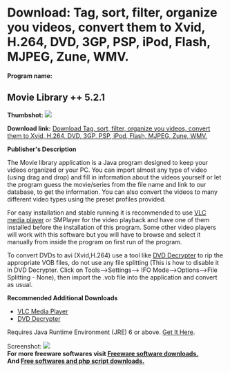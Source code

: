 # Download: Tag, sort, filter, organize you videos, convert them to Xvid, H.264, DVD, 3GP, PSP, iPod, Flash, MJPEG, Zune, WMV.

**Program name:**

## Movie Library ++ 5.2.1

  
**Thumbshot:** ![](http://www.freewarefiles.com/screenshot/movielibraryplus_md.jpg)   
  
**Download link:** [Download Tag, sort, filter, organize you videos, convert them to Xvid, H.264, DVD, 3GP, PSP, iPod, Flash, MJPEG, Zune, WMV.](http://freesoftwares.boysofts.com/Movie-Library_program_41027.html)  
  


**Publisher's Description**  
  


The Movie library application is a Java program designed to keep your videos organized or your PC. You can import almost any type of video (using drag and drop) and fill in information about the videos yourself or let the program guess the movie/series from the file name and link to our database, to get the information. You can also convert the videos to many different video types using the preset profiles provided. 

For easy installation and stable running it is recommended to use [VLC media player](http://www.freewarefiles.com/VLC-Media-Player-VideoLAN_program_13617.html) or SMPlayer for the video playback and have one of them installed before the installation of this program. Some other video players will work with this software but you will have to browse and select it manually from inside the program on first run of the program. 

To convert DVDs to avi (Xvid,H.264) use a tool like [DVD Decrypter](http://www.freewarefiles.com/DVD-Decrypter_program_15586.html) to rip the appropriate VOB files, do not use any file splitting (This is how to disable it in DVD Decrypter. Click on Tools-->Settings--> IFO Mode-->Options-->File Splitting - None), then import the .vob file into the application and convert as usual.

**Recommended Additional Downloads**

  * [VLC Media Player](http://www.freewarefiles.com/VLC-Media-Player-VideoLAN_program_13617.html)
  * [DVD Decrypter](http://www.freewarefiles.com/DVD-Decrypter_program_15586.html)

Requires Java Runtime Environment (JRE) 6 or above. [Get It Here](http://java.sun.com/javase/downloads/index.jsp).

  
  
Screenshot: ![](http://www.freewarefiles.com/screenshot/movielibraryplus.jpg)   
**For more freeware softwares visit [Freeware software downloads.](http://freesoftwares.boysofts.com/)**   
**And [Free softwares and php script downloads.](http://www.boysofts.com/)**
